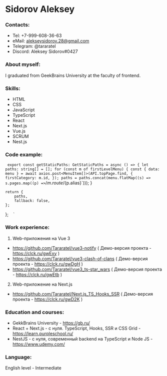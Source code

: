 # Sidorov Aleksey

### Contacts:

* Tel: +7-999-608-36-63
* eMail: alekseysidorov.28@gmail.com
* Telegram: @tararatel
* Discord: Aleksey Sidorov#0427

### About myself:

I graduated from GeekBrains University at the faculty of frontend.

### Skills:

* HTML
* CSS
* JavaScript
* TypeScript
* React
* Next.js
* Vue.js
* SCRUM
* Nest.js

### Code example:

` ` `
export const getStaticPaths: GetStaticPaths = async () => {
	let paths: string[] = [];
	for (const m of firstLevelMenu) {
		const { data: menu } = await axios.post<MenuItem[]>(API.topPage.find, {
			firstCategory: m.id,
		});
		paths = paths.concat(menu.flatMap((s) => s.pages.map((p) => `/${m.route}/${p.alias}`)));
	}

	return {
		paths,
		fallback: false,
	};
};
` ` `

### Work experience:

1. Web-приложения на Vue 3
* https://github.com/Tararatel/vue3-notify ( Демо-версия проекта - https://clck.ru/gwExy )
* https://github.com/Tararatel/vue3-clash-of-clans ( Демо-версия проекта - https://clck.ru/gwDgH )
* https://github.com/Tararatel/vue3_ts-star_wars ( Демо-версия проекта - https://clck.ru/gwEtb )
2. Web-приложение на Next.js
* https://github.com/Tararatel/Next.js_TS_Hooks_SSR ( Демо-версия проекта - https://clck.ru/gwD2K )

### Education and courses:
* GekkBrains University - https://gb.ru/
* React + Next.js - с нуля. TypeScript, Hooks, SSR и CSS Grid - https://learn.purpleschool.ru/
* NestJS - с нуля, современный backend на TypeScript и Node JS - https://www.udemy.com/

### Language:
English level - Intermediate
